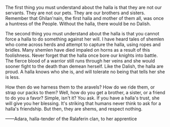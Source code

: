 The first thing you must understand about the halla is that they are not our servants. They are not our pets. They are our brothers and sisters. Remember that Ghilan'nain, the first halla and mother of them all, was once a huntress of the People. Without the halla, there would be no Dalish.

The second thing you must understand about the halla is that you cannot force a halla to do something against her will. I have heard tales of shemlen who come across herds and attempt to capture the halla, using ropes and bridles. Many shemlen have died impaled on horns as a result of this foolishness. Never forget that the halla once bore our knights into battle. The fierce blood of a warrior still runs through her veins and she would sooner fight to the death than demean herself. Like the Dalish, the halla are proud. A halla knows who she is, and will tolerate no being that tells her she is less.

How then do we harness them to the aravels? How do we ride them, or strap our packs to them? Well, how do you get a brother, a sister, or a friend to do you a favor? Simple, isn't it? You ask. If you have a halla's trust, she will give you her blessing. It's striking that humans never think to ask for a halla's friendship. But then, they are shems, and respect nothing.

——Adara, halla-tender of the Ralaferin clan, to her apprentice
